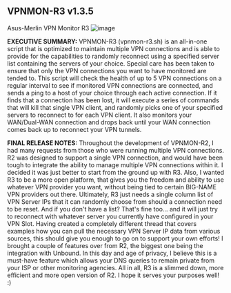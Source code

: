 ## VPNMON-R3 v1.3.5
Asus-Merlin VPN Monitor R3
![image](https://github.com/ViktorJp/VPNMON-R3/assets/97465574/3553a0a0-c2c6-4e70-af4c-78ce9045d35a)

**EXECUTIVE SUMMARY:** VPNMON-R3 (vpnmon-r3.sh) is an all-in-one script that is optimized to maintain multiple VPN connections and is able to provide for the capabilities to randomly reconnect using a specified server list containing the servers of your choice. Special care has been taken to ensure that only the VPN connections you want to have monitored are tended to. This script will check the health of up to 5 VPN connections on a regular interval to see if monitored VPN connections are connected, and sends a ping to a host of your choice through each active connection. If it finds that a connection has been lost, it will execute a series of commands that will kill that single VPN client, and randomly picks one of your specified servers to reconnect to for each VPN client. It also monitors your WAN/Dual-WAN connection and drops back until your WAN connection comes back up to reconnect your VPN tunnels.

**FINAL RELEASE NOTES:** Throughout the development of VPNMON-R2, I had many requests from those who were running multiple VPN connections. R2 was designed to support a single VPN connection, and would have been tough to integrate the ability to manage multiple VPN connections within it. I decided it was just better to start from the ground up with R3. Also, I wanted R3 to be a more open platform, that gives you the freedom and ability to use whatever VPN provider you want, without being tied to certain BIG-NAME VPN providers out there. Ultimately, R3 just needs a single column list of VPN Server IPs that it can randomly choose from should a connection need to be reset. And if you don't have a list? That's fine too... and it will just try to reconnect with whatever server you currently have configured in your VPN Slot. Having created a completely different thread that covers examples how you can pull the necessary VPN Server IP data from various sources, this should give you enough to go on to support your own efforts! I brought a couple of features over from R2, the biggest one being the integration with Unbound. In this day and age of privacy, I believe this is a must-have feature which allows your DNS queries to remain private from your ISP or other monitoring agencies. All in all, R3 is a slimmed down, more efficient and more open version of R2. I hope it serves your purposes well! :)
